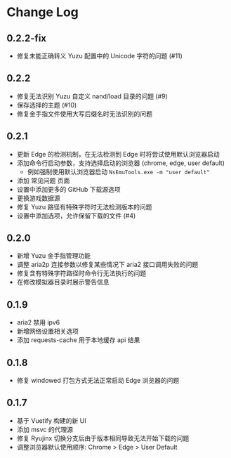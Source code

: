 # Change Log

## 0.2.2-fix
 - 修复未能正确转义 Yuzu 配置中的 Unicode 字符的问题 (#11)

## 0.2.2
 - 修复无法识别 Yuzu 自定义 nand/load 目录的问题 (#9)
 - 保存选择的主题 (#10)
 - 修复金手指文件使用大写后缀名时无法识别的问题

## 0.2.1
 - 更新 Edge 的检测机制，在无法检测到 Edge 时将尝试使用默认浏览器启动
 - 添加命令行启动参数，支持选择启动的浏览器 (chrome, edge, user default)
   - 例如强制使用默认浏览器启动 `NsEmuTools.exe -m "user default"`
 - 添加 常见问题 页面
 - 设置中添加更多的 GitHub 下载源选项
 - 更换游戏数据源
 - 修复 Yuzu 路径有特殊字符时无法检测版本的问题
 - 设置中添加选项，允许保留下载的文件 (#4)

## 0.2.0
 - 新增 Yuzu 金手指管理功能
 - 调整 aria2p 连接参数以修复某些情况下 aria2 接口调用失败的问题
 - 修复含有特殊字符路径时命令行无法执行的问题
 - 在修改模拟器目录时展示警告信息

## 0.1.9
 - aria2 禁用 ipv6
 - 新增网络设置相关选项
 - 添加 requests-cache 用于本地缓存 api 结果

## 0.1.8
 - 修复 windowed 打包方式无法正常启动 Edge 浏览器的问题

## 0.1.7
 - 基于 Vuetify 构建的新 UI
 - 添加 msvc 的代理源
 - 修复 Ryujinx 切换分支后由于版本相同导致无法开始下载的问题
 - 调整浏览器默认使用顺序: Chrome > Edge > User Default
